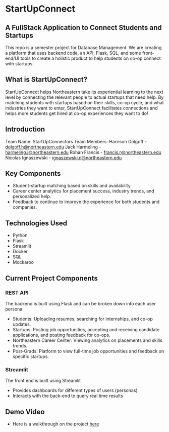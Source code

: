 # StartUpConnect 
## A FullStack Application to Connect Students and Startups

This repo is a semester project for Database Management. We are creating a platform that uses backend code, an API, Flask, SQL, and some front-end/UI tools to create a holistic product to help students on co-op connect with startups.

## What is StartUpConnect?
StartUpConnect helps Northeastern take its experiential learning to the next level by
connecting the relevant people to actual startups that need help. By matching students with startups based on their skills, co-op cycle, and what industries they want to enter, StartUpConnect facilitates connections and helps more students get hired at co-op experiences they want to do!

## Introduction
Team Name: StartUpConnectors
Team Members:
    Harrison Dolgoff - dolgoff.h@northeastern.edu
    Jack Harmeling - harmeling.j@northeastern.edu
    Rohan Francis - francis.r@northeastern.edu
    Nicolas Ignaszewski - ignaszewski.n@northeastern.edu

## Key Components
- Student-startup matching based on skills and availability.
- Career center analytics for placement success, industry trends, and personalized help.
- Feedback to continue to improve the experience for both students and companies.

## Technologies Used
- Python
- Flask
- Streamlit
- Docker
- SQL
- Mockaroo

## Current Project Components
### REST API
The backend is built using Flask and can be broken down into each user persona:

- Students: Uploading resumes, searching for internships, and co-op updates.
- Startups: Posting job opportunities, accepting and receiving candidate applications, and posting feedback for co-ops.
- Northeastern Career Center: Viewing analytics on placements and skills trends.
- Post-Grads: Platform to view full-time job opportunities and feedback on specific startups.

### Streamlit
The front end is built using Streamlit
- Provides dashboards for different types of users (personas)
- Interacts with the back-end to query real time results

## Demo Video
- Here is a walkthrough on the project [here](URL)